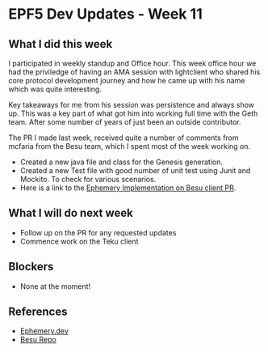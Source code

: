 # EPF5 Dev Updates - Week 11

## What I did this week
I participated in weekly standup and Office hour. This week office hour we had the priviledge of having an AMA session with lightclient who shared his core protocol development journey and how he came up with his name which was quite interesting.

Key takeaways for me from his session was persistence and always show up. This was a key part of what got him into working full time with the Geth team. After some number of years of just been an outside contributor.

The PR I made last week, received quite a number of comments from mcfaria from the Besu team, which I spent most of the week working on.

-  Created a new java file and class for the Genesis generation. 
-  Created a new Test file with good number of unit test using Junit and Mockito. To check for various scenarios.
-  Here is a link to the [Ephemery Implementation on Besu client PR](https://github.com/hyperledger/besu/pull/7471/).


## What I will do next week
- Follow up on the PR for any requested updates
- Commence work on the Teku client


## Blockers 

- None at the moment!


## References
- [Ephemery.dev](https://ephemery.dev)
- [Besu Repo](https://github.com/hyperledger/besu)

 